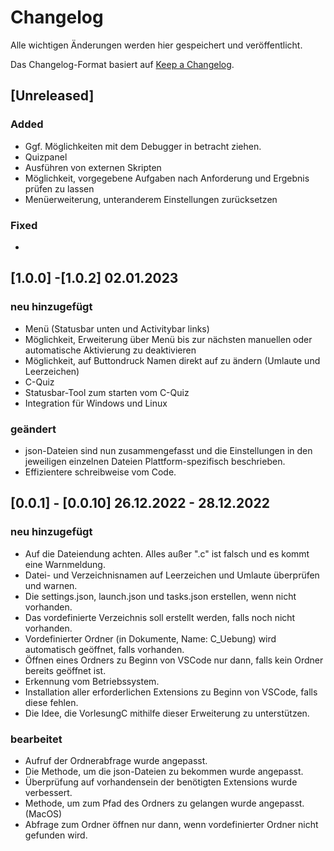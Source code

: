 # Changelog

Alle wichtigen Änderungen werden hier gespeichert und veröffentlicht.

Das Changelog-Format basiert auf [Keep a Changelog](https://keepachangelog.com/en/1.0.0/).

## [Unreleased]

### Added 

- Ggf. Möglichkeiten mit dem Debugger in betracht ziehen.
- Quizpanel
- Ausführen von externen Skripten
- Möglichkeit, vorgegebene Aufgaben nach Anforderung und Ergebnis prüfen zu lassen
- Menüerweiterung, unteranderem Einstellungen zurücksetzen

### Fixed

- 

## [1.0.0] -[1.0.2] 02.01.2023

### neu hinzugefügt

- Menü (Statusbar unten und Activitybar links)
- Möglichkeit, Erweiterung über Menü bis zur nächsten manuellen oder automatische Aktivierung zu deaktivieren
- Möglichkeit, auf Buttondruck Namen direkt auf zu ändern (Umlaute und Leerzeichen)
- C-Quiz
- Statusbar-Tool zum starten vom C-Quiz
- Integration für Windows und Linux

### geändert

- json-Dateien sind nun zusammengefasst und die Einstellungen in den jeweiligen einzelnen Dateien Plattform-spezifisch beschrieben.
- Effizientere schreibweise vom Code.

## [0.0.1] - [0.0.10] 26.12.2022 - 28.12.2022

### neu hinzugefügt

- Auf die Dateiendung achten. Alles außer ".c" ist falsch und es kommt eine Warnmeldung.
- Datei- und Verzeichnisnamen auf Leerzeichen und Umlaute überprüfen und warnen.
- Die settings.json, launch.json und tasks.json erstellen, wenn nicht vorhanden.
- Das vordefinierte Verzeichnis soll erstellt werden, falls noch nicht vorhanden.
- Vordefinierter Ordner (in Dokumente, Name: C_Uebung) wird automatisch geöffnet, falls vorhanden.
- Öffnen eines Ordners zu Beginn von VSCode nur dann, falls kein Ordner bereits geöffnet ist.
- Erkennung vom Betriebssystem.
- Installation aller erforderlichen Extensions zu Beginn von VSCode, falls diese fehlen.
- Die Idee, die VorlesungC mithilfe dieser Erweiterung zu unterstützen.

### bearbeitet

- Aufruf der Ordnerabfrage wurde angepasst.
- Die Methode, um die json-Dateien zu bekommen wurde angepasst.
- Überprüfung auf vorhandensein der benötigten Extensions wurde verbessert.
- Methode, um zum Pfad des Ordners zu gelangen wurde angepasst. (MacOS)
- Abfrage zum Ordner öffnen nur dann, wenn vordefinierter Ordner nicht gefunden wird.